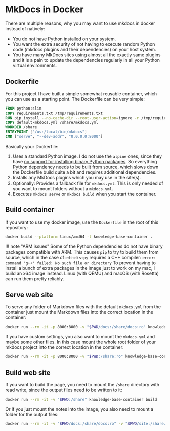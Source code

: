 # MkDocs in Docker

There are multiple reasons, why you may want to use mkdocs in docker instead of natively:

- You do not have Python installed on your system.
- You want the extra security of not having to execute random Python code (mkdocs plugins and their dependencies) on your host system.
- You have many MkDocs sites using almost all the exactly same plugins and it is a pain to update the dependencies regularly in all your Python virtual environments.

## Dockerfile

For this project I have built a simple somewhat reusable container, which you can use as a starting point.
The Dockerfile can be very simple:
```Dockerfile
FROM python:slim
COPY requirements.txt /tmp/requirements.txt
RUN pip install --no-cache-dir --root-user-action=ignore -r /tmp/requirements.txt
COPY default-mkdocs.yml /share/mkdocs.yml
WORKDIR /share
ENTRYPOINT ["/usr/local/bin/mkdocs"]
CMD ["serve", "--dev-addr", "0.0.0.0:8000"]
```

Basically your Dockerfile:

1. Uses a standard Python image.
    I do not use the `alpine` ones, since they have [no support for installing binary Python packages](https://pythonspeed.com/articles/alpine-docker-python/).
    So everything Python dependency needs to be built from source, which slows down the Dockerfile build quite a bit and requires additional dependencies.
2. Installs any MkDocs plugins which you may use in the site(s).
3. Optionally: Provides a fallback file for `mkdocs.yml`.
    This is only needed of you want to mount folders without a `mkdocs.yml`.
4. Executes `mkdocs serve` or `mkdocs build` when you start the container.

## Build container

If you want to use my docker image, use the `Dockerfile` in the root of this repository:
```bash
docker build --platform linux/amd64 -t knowledge-base-container .
```

!!! note "ARM issues"
    Some of the Python dependencies do not have binary packages compatible with ARM.
    This causes `pip` to try to build them from source, which in the case of `editdistpy` requires a C++ compiler:
    ```
    error: command 'g++' failed: No such file or directory
    ```
    To prevent having to install a bunch of extra packages in the image just to work on my mac, I build an x64 image instead.
    Linux (with QEMU) and macOS (with Rosetta) can run them pretty reliably.

## Serve web site

To serve any folder of Markdown files with the default `mkdocs.yml` from the container just mount the Markdown files into the correct location in the container:

```bash
docker run --rm -it -p 8000:8000 -v "$PWD/docs:/share/docs:ro" knowledge-base-container
```

If you have custom settings, you also want to mount the `mkdocs.yml` and maybe some other files.
In this case mount the whole root folder of your mkdocs project into the correct location in the container:
```bash
docker run --rm -it -p 8000:8000 -v "$PWD:/share:ro" knowledge-base-container
```

## Build web site

If you want to build the page, you need to mount the `/share` directory with read write, since the output files need to be written to it:
```bash
docker run --rm -it -v "$PWD:/share" knowledge-base-container build
```

Or if you just mount the notes into the image, you also need to mount a folder for the output files:
```bash
docker run --rm -it -v "$PWD/docs:/share/docs:ro" -v "$PWD/site:/share/site" knowledge-base-container build
```
